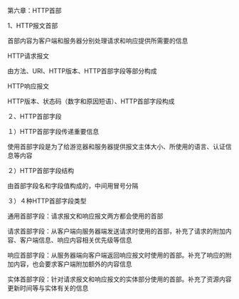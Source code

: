 第六章：HTTP首部

1、HTTP报文首部

首部内容为客户端和服务器分别处理请求和响应提供所需要的信息

HTTP请求报文

由方法、URI、HTTP版本、HTTP首部字段等部分构成

HTTP响应报文

HTTP版本、状态码（数字和原因短语）、HTTP首部字段构成

２、HTTP首部字段

１）HTTP首部字段传递重要信息

使用首部字段是为了给游览器和服务器提供报文主体大小、所使用的语言、认证信息等内容

２）HTTP首部字段结构

由首部字段名和字段值构成的，中间用冒号分隔

３）４种HTTP首部字段类型

通用首部字段：请求报文和响应报文两方都会使用的首部

请求首部字段：从客户端向服务器端发送请求时使用的首部，补充了请求的附加内容、客户端信息、响应内容相关优先级等信息

响应首部字段：从服务器端向客户端返回响应报文时使用的首部。补充了响应的附加内容，也会要求客户端附加额外的内容信息

实体首部字段：针对请求报文和响应报文的实体部分使用的首部。补充了资源内容更新时间等与实体有关的信息

